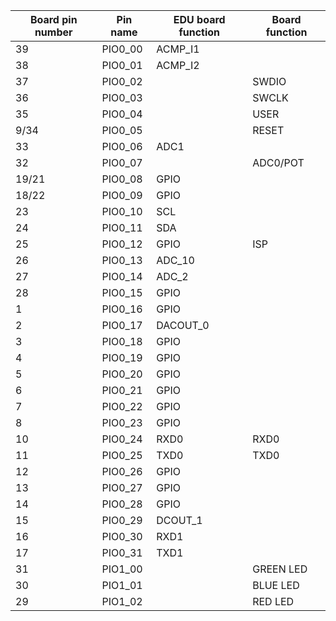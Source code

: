 <div align = "center">

| Board pin number | Pin name | EDU board function | Board function |
| -------- | ---------------- | ------------------ | -------------- |
| 39 | PIO0_00 | ACMP_I1 | |
| 38 | PIO0_01 | ACMP_I2 | |
| 37 | PIO0_02 |  | SWDIO |
| 36 | PIO0_03 |  | SWCLK |
| 35 | PIO0_04 |  | USER |
| 9/34 | PIO0_05 |  | RESET |
|33 | PIO0_06 | ADC1 | |
| 32 | PIO0_07 |  | ADC0/POT |
| 19/21 | PIO0_08 | GPIO |  |
| 18/22 | PIO0_09 | GPIO |  |
| 23 | PIO0_10 | SCL |  |
| 24 | PIO0_11 | SDA |  |
| 25 | PIO0_12 | GPIO | ISP |
| 26 | PIO0_13 | ADC_10 |  |
| 27 | PIO0_14 | ADC_2 |  |
| 28 | PIO0_15 | GPIO |  |
| 1 | PIO0_16 | GPIO |  |
| 2 | PIO0_17 | DACOUT_0 |  |
| 3 | PIO0_18 | GPIO |  |
| 4 | PIO0_19 | GPIO |  |
| 5 | PIO0_20 | GPIO |  |
| 6 | PIO0_21 | GPIO |  |
| 7 | PIO0_22 | GPIO |  |
| 8 | PIO0_23 | GPIO |  |
| 10 | PIO0_24 | RXD0 | RXD0 |
| 11 | PIO0_25 | TXD0 | TXD0 |
| 12 | PIO0_26 | GPIO |  |
| 13 | PIO0_27 | GPIO |  |
| 14 | PIO0_28 | GPIO |  |
| 15 | PIO0_29 | DCOUT_1 |  |
| 16 | PIO0_30 | RXD1 |  |
| 17 | PIO0_31 | TXD1 |  |
| 31 | PIO1_00 |  | GREEN LED |
| 30 | PIO1_01 |  | BLUE LED |
| 29 | PIO1_02 |  | RED LED |

</div>
